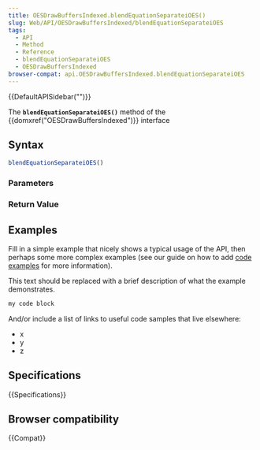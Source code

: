 ```yaml
---
title: OESDrawBuffersIndexed.blendEquationSeparateiOES()
slug: Web/API/OESDrawBuffersIndexed/blendEquationSeparateiOES
tags:
  - API
  - Method
  - Reference
  - blendEquationSeparateiOES
  - OESDrawBuffersIndexed
browser-compat: api.OESDrawBuffersIndexed.blendEquationSeparateiOES
---
```

{{DefaultAPISidebar("")}}

The **`blendEquationSeparateiOES()`** method of the {{domxref("OESDrawBuffersIndexed")}} interface 

## Syntax

```js
blendEquationSeparateiOES()
```

### Parameters



### Return Value



## Examples

Fill in a simple example that nicely shows a typical usage of the API, then perhaps some more complex examples (see our guide on how to add [code examples](/en-US/docs/MDN/Contribute/Structures/Code_examples) for more information).

This text should be replaced with a brief description of what the example demonstrates.

```js
my code block
```

And/or include a list of links to useful code samples that live elsewhere:

*   x
*   y
*   z

## Specifications

{{Specifications}}

## Browser compatibility

{{Compat}}

